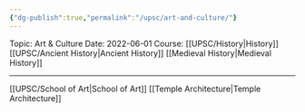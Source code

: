 ```yaml
---
{"dg-publish":true,"permalink":"/upsc/art-and-culture/"}
---
```


Topic: Art & Culture
Date: 2022-06-01
Course: [[UPSC/History\|History]] [[UPSC/Ancient History\|Ancient History]] [[Medieval History\|Medieval History]]


---

[[UPSC/School of Art\|School of Art]]
[[Temple Architecture\|Temple Architecture]]






